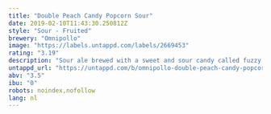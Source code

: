 ```yaml
---
title: "Double Peach Candy Popcorn Sour"
date: 2019-02-10T11:43:30.250812Z
style: "Sour - Fruited"
brewery: "Omnipollo"
image: "https://labels.untappd.com/labels/2669453"
rating: "3.19"
description: "Sour ale brewed with a sweet and sour candy called fuzzy peach and popcorn."
untappd_url: "https://untappd.com/b/omnipollo-double-peach-candy-popcorn-sour/2669453"
abv: "3.5"
ibu: "0"
robots: noindex,nofollow
lang: nl
---
```

